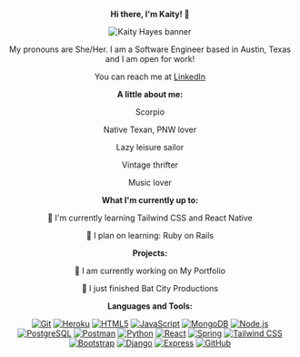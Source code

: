 <div align="center">
  <p><strong>Hi there, I'm Kaity! 👋</strong></p>
  <img src="https://i.imgur.com/hrKsNlnm.png" alt="Kaity Hayes banner">
  <p>My pronouns are She/Her. I am a Software Engineer based in Austin, Texas and I am open for work!</p>
  <p>You can reach me at <a href="https://www.linkedin.com/in/kaityhayes/">LinkedIn</a></p>

  <p><strong>A little about me:</strong></p>
  <p>Scorpio</p>
  <p>Native Texan, PNW lover </p>
  <p>Lazy leisure sailor</p>
  <p>Vintage thrifter</p>
  <p>Music lover</p>

  <p><strong>What I'm currently up to:</strong></p>
  <p>🌱 I'm currently learning Tailwind CSS and React Native</p>
  <p>🌟 I plan on learning: Ruby on Rails</p>

  <p><strong>Projects:</strong></p>
  <p>🌿 I am currently working on My Portfolio</p>
  <p>🦇 I just finished Bat City Productions</p>

  <p><strong>Languages and Tools:</strong></p>
  
   <a href="https://git-scm.com/"><img src="https://img.icons8.com/color/50/000000/git.png" alt="Git" /></a>
  <a href="https://id.heroku.com/login"><img src="https://img.icons8.com/color/50/000000/heroku.png" alt="Heroku" /></a>
  <a href="https://www.w3.org/html/"><img src="https://img.icons8.com/color/50/000000/html-5.png" alt="HTML5" /></a>
  <a href="https://developer.mozilla.org/en-US/docs/Web/JavaScript"><img src="https://img.icons8.com/color/50/000000/javascript.png" alt="JavaScript" /></a>
  <a href="https://www.mongodb.com/"><img src="https://img.icons8.com/color/50/000000/mongodb.png" alt="MongoDB" /></a>
  <a href="https://nodejs.org/en"><img src="https://img.icons8.com/color/50/000000/nodejs.png" alt="Node.js" /></a>
  <a href="https://www.postgresql.org/"><img src="https://img.icons8.com/color/50/000000/postgresql.png" alt="PostgreSQL" /></a>
  <a href="https://www.postman.com/"><img src="https://img.icons8.com/color/50/000000/postman-api.png" alt="Postman" /></a>
  <a href="https://www.python.org/"><img src="https://img.icons8.com/color/50/000000/python.png" alt="Python" /></a>
  <a href="https://react.dev/"><img src="https://img.icons8.com/plasticine/50/000000/react.png" alt="React" /></a>
  <a href="https://spring.io/"><img src="https://img.icons8.com/color/50/000000/spring-logo.png" alt="Spring" /></a>
  <a href="https://tailwindcss.com/"><img src="https://img.icons8.com/color/50/000000/tailwind-css.png" alt="Tailwind CSS" /></a>
  <a href="https://getbootstrap.com/"><img src="https://img.icons8.com/color/50/000000/bootstrap.png" alt="Bootstrap" /></a>
  <a href="https://www.djangoproject.com/"><img src="https://img.icons8.com/color/50/000000/django.png" alt="Django" /></a>
  <a href="https://expressjs.com/"><img src="https://img.icons8.com/color/50/000000/express.png" alt="Express" /></a>
  <a href="https://github.com/"><img src="https://img.icons8.com/ios-filled/50/000000/github.png" alt="GitHub" /></a>
</div>











<!--
**kaityhayes/kaityhayes** is a ✨ _special_ ✨ repository because its `README.md` (this file) appears on your GitHub profile.

Here are some ideas to get you started:

- 🔭 I’m currently working on ...
- 🌱 I’m currently learning ...
- 👯 I’m looking to collaborate on ...
- 🤔 I’m looking for help with ...
- 💬 Ask me about ...
- 📫 How to reach me: ...
- 😄 Pronouns: ...
- ⚡ Fun fact: ...
-->

